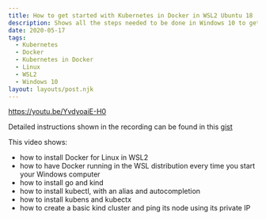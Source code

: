 ```yaml
---
title: How to get started with Kubernetes in Docker in WSL2 Ubuntu 18
description: Shows all the steps needed to be done in Windows 10 to get started with Kubernetes-in-Docker and Docker in WSL2
date: 2020-05-17
tags:
  - Kubernetes
  - Docker
  - Kubernetes in Docker
  - Linux
  - WSL2
  - Windows 10
layout: layouts/post.njk
---
```


https://youtu.be/YvdyoaiE-H0

Detailed instructions shown in the recording can be found in this [gist](https://gist.github.com/alexchiri/aca79caee89a33f0856951cedbf306dc)

This video shows: 
* how to install Docker for Linux in WSL2
* how to have Docker running in the WSL distribution every time you start your Windows computer
* how to install go and kind
* how to install kubectl, with an alias and autocompletion
* how to install kubens and kubectx
* how to create a basic kind cluster and ping its node using its private IP